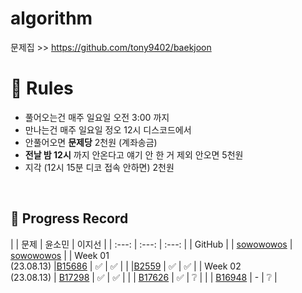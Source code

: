 # algorithm

문제집 >> https://github.com/tony9402/baekjoon 


# 📝 Rules
- 풀어오는건 매주 일요일 오전 3:00 까지 </br>
- 만나는건 매주 일요일 정오 12시 디스코드에서 </br>
- 안풀어오면 **문제당** 2천원 (계좌송금) </br>
- **전날 밤 12시** 까지 안온다고 얘기 안 한 거 제외 안오면 5천원 </br>
- 지각 (12시 15분 디코 접속 안하면) 2천원 </br>
<br>

## 📍 Progress Record
|  | 문제 | 윤소민 | 이지선 | 
| :---: | :---: | :---: | 
| GitHub | | [sowowowos](https://github.com/sowowowos) | [sowowowos](https://github.com/sowowowos) |
| Week 01</br>(23.08.13) |[B15686](https://www.acmicpc.net/problem/15686) | ✅ | ✅ | 
|  |[B2559](https://www.acmicpc.net/problem/2559) | ✅ | ✅ |
| Week 02</br>(23.08.13) | [B17298](https://www.acmicpc.net/problem/17298) | ✅ | ✅ |
|  | [B17626](https://www.acmicpc.net/problem/17626) | ✅ | ❔ | 
|  | [B16948](https://www.acmicpc.net/problem/16948) | - | ❔ |
